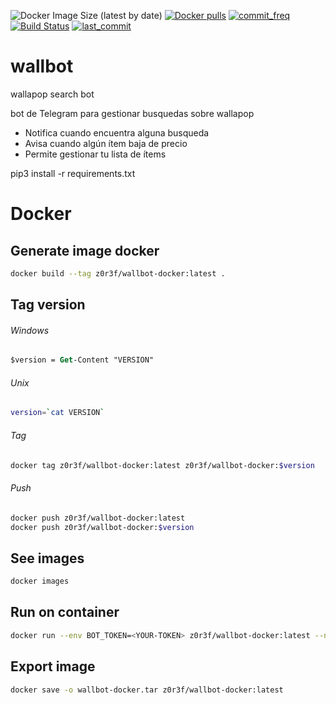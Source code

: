 ![Docker Image Size (latest by date)](https://img.shields.io/docker/image-size/z0r3f/wallbot-docker) [![Docker pulls](https://img.shields.io/docker/pulls/z0r3f/wallbot-docker?style=flat-square)](https://hub.docker.com/r/z0r3f/wallbot-docker)  [![commit_freq](https://img.shields.io/github/commit-activity/m/z0r3f/wallbot?style=flat-square)](https://github.com/z0r3f/wallbot/commits) [![Build Status](https://travis-ci.com/z0r3f/wallbot.svg)](https://travis-ci.com/z0r3f/wallbot)  [![last_commit](https://img.shields.io/github/last-commit/z0r3f/wallbot?style=flat-square)](https://github.com/z0r3f/wallbot/commits) 

# wallbot
wallapop search bot

bot de Telegram para gestionar busquedas sobre wallapop

- Notifica cuando encuentra alguna busqueda
- Avisa cuando algún ítem baja de precio
- Permite gestionar tu lista de ítems

pip3 install -r requirements.txt

# Docker

## Generate image docker

```bash
docker build --tag z0r3f/wallbot-docker:latest .
```

## Tag version

###### Windows
```ps
$version = Get-Content "VERSION"
```
###### Unix
```bash
version=`cat VERSION`
```

###### Tag
```bash
docker tag z0r3f/wallbot-docker:latest z0r3f/wallbot-docker:$version
```
###### Push
```bash
docker push z0r3f/wallbot-docker:latest 
docker push z0r3f/wallbot-docker:$version
```
## See images

```bash
docker images
```

## Run on container

```bash
docker run --env BOT_TOKEN=<YOUR-TOKEN> z0r3f/wallbot-docker:latest --name wallbot
```

## Export image
```bash
docker save -o wallbot-docker.tar z0r3f/wallbot-docker:latest
```